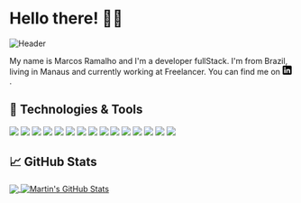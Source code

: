 # Hello there! 👋🤓

![Header](https://media.giphy.com/media/OkJat1YNdoD3W/giphy.gif)

My name is Marcos Ramalho and I'm a developer fullStack. I'm from Brazil, living in Manaus and currently working at Freelancer. You can find me on [![LinkedIn][3.2]][3].

## 🔧 Technologies & Tools
![](https://img.shields.io/badge/OS-Linux-informational?style=flat&logo=linux&logoColor=white&color=2bbc8a)
![](https://img.shields.io/badge/OS-Ubuntu-information?style=flat&logo=ubuntu&logoColor=white&color=2bbc8a)
![](https://img.shields.io/badge/Code-JavaScript-informational?style=flat&logo=javascript&logoColor=white&color=2bbc8a)
![](https://img.shields.io/badge/Code-Typescript-information?style=flat&logo=typescript&logoColor=white&color=2bbc8a)
![](https://img.shields.io/badge/Code-ReactJS-information?style=flat&logo=react&logoColor=white&color=2bbc8a)
![](https://img.shields.io/badge/Code-NodeJs-information?style=flat&logo=node.Js&logoColor=white&color=2bbc8a)
![](https://img.shields.io/badge/Code-Angular-information?style=flat&logo=angular&logoColor=white&color=2bbc8a)
![](https://img.shields.io/badge/Code-Golang-informational?style=flat&logo=go&logoColor=white&color=2bbc8a)
![](https://img.shields.io/badge/Code-Dart-information?style=flat&logo=dart&logoColor=white&color=2bbc8a)
![](https://img.shields.io/badge/Code-Flutter-information?style=flat&logo=flutter&logoColor=white&color=2bbc8a)
![](https://img.shields.io/badge/Shell-Bash-informational?style=flat&logo=gnu-bash&logoColor=white&color=2bbc8a)
![](https://img.shields.io/badge/Tools-PostgreSQL-informational?style=flat&logo=postgresql&logoColor=white&color=2bbc8a)
![](https://img.shields.io/badge/Tools-Docker-informational?style=flat&logo=docker&logoColor=white&color=2bbc8a)
![](https://img.shields.io/badge/Tools-Kubernetes-informational?style=flat&logo=kubernetes&logoColor=white&color=2bbc8a)
![](https://img.shields.io/badge/Cloud-Digital_Ocean-informational?style=flat&logo=digitalocean&logoColor=white&color=2bbc8a)

## &#x1f4c8; GitHub Stats
<a href="https://github.com/marcosramalho/marcosramalho">
  <img align="center" src="https://github-readme-stats.vercel.app/api/top-langs/?username=marcosramalho&hide=java,html&title_color=ffffff&text_color=c9cacc&icon_color=2bbc8a&bg_color=1d1f21" />
</a>
<a href="https://github.com/marcosramalho/marcosramalho">
  <img align="center" src="https://github-readme-stats.vercel.app/api?username=marcosramalho&show_icons=true&line_height=27&count_private=true&title_color=ffffff&text_color=c9cacc&icon_color=2bbc8a&bg_color=1d1f21" alt="Martin's GitHub Stats" />
</a>

<!-- links to social media icons -->

<!-- icons with padding -->

[1.1]: http://i.imgur.com/tXSoThF.png (twitter icon with padding)
[2.1]: http://i.imgur.com/0o48UoR.png (github icon with padding)

<!-- icons without padding -->

[1.2]: http://i.imgur.com/wWzX9uB.png (twitter icon without padding)
[2.2]: http://i.imgur.com/9I6NRUm.png (github icon without padding)
[3.2]: https://raw.githubusercontent.com/marcosramalho/marcosramalho/main/linkedin-3-16.png (LinkedIn icon without padding)


<!-- links to your social media accounts -->

[1]: https://twitter.com
[2]: https://github.com/marcosramalho
[3]: https://www.linkedin.com/in/marcos-ramalho/


<!-- Resources -->
<!-- Icons: https://simpleicons.org/ -->
<!-- GitHub Stats: https://github.com/anuraghazra/github-readme-stats -->
<!-- Emojis: https://emojipedia.org/emoji/ -->
<!-- HTML Emojis: https://www.fileformat.info/index.htm -->
<!-- Shields: https://shields.io/ -->
<!-- Awesome GitHub Profile README: https://github.com/abhisheknaiidu/awesome-github-profile-readme -->

